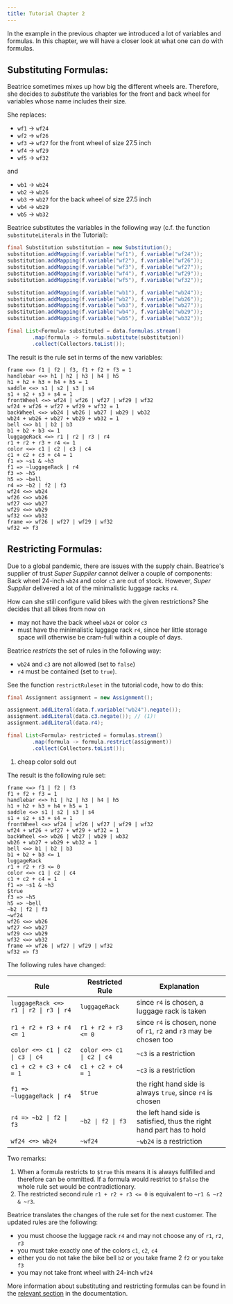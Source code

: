 ```yaml
---
title: Tutorial Chapter 2
---
```


In the example in the previous chapter we introduced a lot of variables and formulas. In this chapter, we will have a closer look at what one can do with formulas.

## Substituting Formulas:

Beatrice sometimes mixes up how big the different wheels are. Therefore, she decides to *substitute* the variables for the front and back wheel for variables whose name includes their size.

She replaces:

- `wf1` → `wf24`
- `wf2` → `wf26`
- `wf3` → `wf27` for the front wheel of size 27.5 inch
- `wf4` → `wf29`
- `wf5` → `wf32`

and

- `wb1` → `wb24`
- `wb2` → `wb26`
- `wb3` → `wb27` for the back wheel of size 27.5 inch
- `wb4` → `wb29`
- `wb5` → `wb32`

Beatrice substitutes the variables in the following way (c.f. the function `substituteLiterals` in the Tutorial):

``` java
final Substitution substitution = new Substitution();
substitution.addMapping(f.variable("wf1"), f.variable("wf24"));
substitution.addMapping(f.variable("wf2"), f.variable("wf26"));
substitution.addMapping(f.variable("wf3"), f.variable("wf27"));
substitution.addMapping(f.variable("wf4"), f.variable("wf29"));
substitution.addMapping(f.variable("wf5"), f.variable("wf32"));

substitution.addMapping(f.variable("wb1"), f.variable("wb24"));
substitution.addMapping(f.variable("wb2"), f.variable("wb26"));
substitution.addMapping(f.variable("wb3"), f.variable("wb27"));
substitution.addMapping(f.variable("wb4"), f.variable("wb29"));
substitution.addMapping(f.variable("wb5"), f.variable("wb32"));

final List<Formula> substituted = data.formulas.stream()
        .map(formula -> formula.substitute(substitution))
        .collect(Collectors.toList());
```

The result is the rule set in terms of the new variables:

```
frame <=> f1 | f2 | f3, f1 + f2 + f3 = 1
handlebar <=> h1 | h2 | h3 | h4 | h5
h1 + h2 + h3 + h4 + h5 = 1
saddle <=> s1 | s2 | s3 | s4
s1 + s2 + s3 + s4 = 1
frontWheel <=> wf24 | wf26 | wf27 | wf29 | wf32
wf24 + wf26 + wf27 + wf29 + wf32 = 1
backWheel <=> wb24 | wb26 | wb27 | wb29 | wb32
wb24 + wb26 + wb27 + wb29 + wb32 = 1
bell <=> b1 | b2 | b3
b1 + b2 + b3 <= 1
luggageRack <=> r1 | r2 | r3 | r4
r1 + r2 + r3 + r4 <= 1
color <=> c1 | c2 | c3 | c4
c1 + c2 + c3 + c4 = 1
f1 => ~s1 & ~h3
f1 => ~luggageRack | r4
f3 => ~h5
h5 => ~bell
r4 => ~b2 | f2 | f3
wf24 <=> wb24
wf26 <=> wb26
wf27 <=> wb27
wf29 <=> wb29
wf32 <=> wb32
frame => wf26 | wf27 | wf29 | wf32
wf32 => f3
```


## Restricting Formulas:

Due to a global pandemic, there are issues with the supply chain.  Beatrice's supplier of trust *Super Supplier* cannot deliver a couple of components:  Back wheel 24-inch `wb24` and color `c3` are out of stock. However, *Super Supplier* delivered a lot of the minimalistic luggage racks `r4`.

How can she still configure valid bikes with the given restrictions? She decides that all bikes from now on

- may not have the back wheel `wb24` or color `c3`
- must have the minimalistic luggage rack `r4`, since her little storage space will otherwise be cram-full within a couple of days.

Beatrice *restricts* the set of rules in the following way:

- `wb24` and `c3` are not allowed (set to `false`)
- `r4` must be contained (set to `true`).

See the function `restrictRuleset` in the tutorial code, how to do this:

```java
final Assignment assignment = new Assignment();

assignment.addLiteral(data.f.variable("wb24").negate());
assignment.addLiteral(data.c3.negate()); // (1)!
assignment.addLiteral(data.r4);

final List<Formula> restricted = formulas.stream()
        .map(formula -> formula.restrict(assignment))
        .collect(Collectors.toList());
```

1. cheap color sold out

The result is the following rule set:

```
frame <=> f1 | f2 | f3
f1 + f2 + f3 = 1
handlebar <=> h1 | h2 | h3 | h4 | h5
h1 + h2 + h3 + h4 + h5 = 1
saddle <=> s1 | s2 | s3 | s4
s1 + s2 + s3 + s4 = 1
frontWheel <=> wf24 | wf26 | wf27 | wf29 | wf32
wf24 + wf26 + wf27 + wf29 + wf32 = 1
backWheel <=> wb26 | wb27 | wb29 | wb32
wb26 + wb27 + wb29 + wb32 = 1
bell <=> b1 | b2 | b3
b1 + b2 + b3 <= 1
luggageRack
r1 + r2 + r3 <= 0
color <=> c1 | c2 | c4
c1 + c2 + c4 = 1
f1 => ~s1 & ~h3
$true
f3 => ~h5
h5 => ~bell
~b2 | f2 | f3
~wf24
wf26 <=> wb26
wf27 <=> wb27
wf29 <=> wb29
wf32 <=> wb32
frame => wf26 | wf27 | wf29 | wf32
wf32 => f3
```

The following rules have changed:

| Rule                                                                | Restricted Rule                                     | Explanation                                                           |
|---------------------------------------------------------------------|-----------------------------------------------------|-----------------------------------------------------------------------|
| <code>luggageRack &lt;=&gt; r1 &#124; r2 &#124; r3 &#124; r4</code> | `luggageRack`                                       | since  `r4` is chosen, a luggage rack is taken                        |
| `r1 + r2 + r3 + r4 <= 1`                                            | `r1 + r2 + r3 <= 0`                                 | since `r4` is chosen, none of `r1`, `r2` and `r3` may be chosen too   |
| <code>color &lt;=&gt; c1 &#124; c2 &#124; c3 &#124; c4</code>       | <code>color &lt;=&gt; c1 &#124; c2 &#124; c4</code> | `~c3` is a restriction                                                |
| `c1 + c2 + c3 + c4 = 1`                                             | `c1 + c2 + c4 = 1`                                  | `~c3` is a restriction                                                |
| <code>f1 =&gt; ~luggageRack &#124; r4</code>                        | `$true`                                             | the right hand side is always `true`, since `r4` is chosen            |
| <code>r4 =&gt; ~b2 &#124; f2 &#124; f3</code>                       | <code>~b2 &#124; f2 &#124; f3</code>                | the left hand side is satisfied, thus the right hand part has to hold |
| `wf24 <=> wb24`                                                     | `~wf24`                                             | `~wb24` is a restriction                                              |

Two remarks:
1. When a formula restricts to `$true` this means it is always fullfilled and therefore can be ommitted.  If a formula would restrict to `$false` the whole rule set would be contradictionary.
2. The restricted second rule `r1 + r2 + r3 <= 0` is equivalent to `~r1 & ~r2 & ~r3`.

Beatrice translates the changes of the rule set for the next customer.  The updated rules are the following:

- you must choose the luggage rack `r4` and may not choose any of `r1`, `r2`, `r3`
- you must take exactly one of the colors `c1`, `c2`, `c4`
- either you do not take the bike bell `b2` or you take frame 2 `f2` or you take `f3`
- you may not take front wheel with 24-inch `wf24`

More information about substituting and restricting formulas can be found in the [relevant section](../../documentation/formulas#restricting-formulas) in the documentation.
